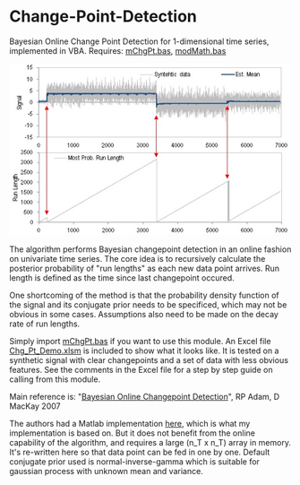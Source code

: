 # Change-Point-Detection
Bayesian Online Change Point Detection for 1-dimensional time series, implemented in VBA.
Requires: [mChgPt.bas](mChgPt.bas), [modMath.bas](../../../Scientific-Toolkit/blob/master/Modules/modMath.bas)

![Change points found in syntehtic data](chgpt.jpg)

The algorithm performs Bayesian changepoint detection in an online fashion on univariate time series. The core idea is to recursively calculate the posterior probability of "run lengths" as each new data point arrives. Run length is defined as the time since last changepoint occured.

One shortcoming of the method is that the probability density function of the signal and its conjugate prior needs to be specificed, which may not be obvious in some cases. Assumptions also need to be made on the decay rate of run lengths.

Simply import [mChgPt.bas](mChgPt.bas) if you want to use this module. An Excel file [Chg_Pt_Demo.xlsm](Chg_Pt_Demo.xlsm) is included to show what it looks like.
It is tested on a synthetic signal with clear changepoints and a set of data with less obvious features. See the comments in the Excel file for a step by step guide on calling from this module.

Main reference is: "[Bayesian Online Changepoint Detection](https://arxiv.org/abs/0710.3742)", RP Adam, D MacKay 2007

The authors had a Matlab implementation [here](http://hips.seas.harvard.edu/content/bayesian-online-changepoint-detection), which is what my implementation is based on. But it does not benefit from the online capability of the algorithm, and requires a large (n_T x n_T) array in memory. It's re-written here so that data point can be fed in one by one. Default conjugate prior used is normal-inverse-gamma which is suitable for gaussian process with unknown mean and variance.

